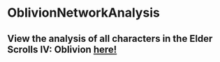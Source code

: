 # OblivionNetworkAnalysis

## View the analysis of all characters in the Elder Scrolls IV: Oblivion [here!](https://alaym3-oblivion-network-analysis-app-dhg12k.streamlit.app/)
